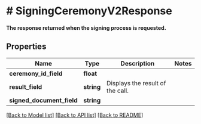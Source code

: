# # SigningCeremonyV2Response

#### The response returned when the signing process is requested.

## Properties

Name | Type | Description | Notes
------------ | ------------- | ------------- | -------------
**ceremony_id_field** | **float** |  |
**result_field** | **string** | Displays the result of the call. |
**signed_document_field** | **string** |  |

[[Back to Model list]](../../README.md#models) [[Back to API list]](../../README.md#endpoints) [[Back to README]](../../README.md)
